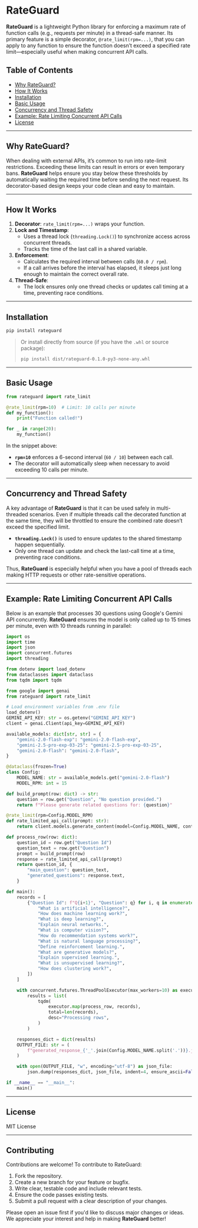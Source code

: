 # RateGuard

**RateGuard** is a lightweight Python library for enforcing a maximum rate of function calls (e.g., requests per minute) in a thread-safe manner. Its primary feature is a simple decorator, `@rate_limit(rpm=...)`, that you can apply to any function to ensure the function doesn’t exceed a specified rate limit—especially useful when making concurrent API calls.

## Table of Contents

- [Why RateGuard?](#why-rateguard)
- [How It Works](#how-it-works)
- [Installation](#installation)
- [Basic Usage](#basic-usage)
- [Concurrency and Thread Safety](#concurrency-and-thread-safety)
- [Example: Rate Limiting Concurrent API Calls](#example-rate-limiting-concurrent-api-calls)
- [License](#license)

---

## Why RateGuard?

When dealing with external APIs, it’s common to run into rate-limit restrictions. Exceeding these limits can result in errors or even temporary bans. **RateGuard** helps ensure you stay below these thresholds by automatically waiting the required time before sending the next request. Its decorator-based design keeps your code clean and easy to maintain.

---

## How It Works

1. **Decorator**: `rate_limit(rpm=...)` wraps your function.
2. **Lock and Timestamp**:
   - Uses a thread lock (`threading.Lock()`) to synchronize access across concurrent threads.
   - Tracks the time of the last call in a shared variable.
3. **Enforcement**:
   - Calculates the required interval between calls (`60.0 / rpm`).
   - If a call arrives before the interval has elapsed, it sleeps just long enough to maintain the correct overall rate.
4. **Thread-Safe**:
   - The lock ensures only one thread checks or updates call timing at a time, preventing race conditions.

---

## Installation

```bash
pip install rateguard
```

> Or install directly from source (if you have the `.whl` or source package):
> ```bash
> pip install dist/rateguard-0.1.0-py3-none-any.whl
> ```

---

## Basic Usage

```python
from rateguard import rate_limit

@rate_limit(rpm=10)  # Limit: 10 calls per minute
def my_function():
    print("Function called!")

for _ in range(20):
    my_function()
```

In the snippet above:
- **`rpm=10`** enforces a 6-second interval (`60 / 10`) between each call.
- The decorator will automatically sleep when necessary to avoid exceeding 10 calls per minute.

---

## Concurrency and Thread Safety

A key advantage of **RateGuard** is that it can be used safely in multi-threaded scenarios. Even if multiple threads call the decorated function at the same time, they will be throttled to ensure the combined rate doesn’t exceed the specified limit.

- **`threading.Lock()`** is used to ensure updates to the shared timestamp happen sequentially.
- Only one thread can update and check the last-call time at a time, preventing race conditions.

Thus, **RateGuard** is especially helpful when you have a pool of threads each making HTTP requests or other rate-sensitive operations.

---

## Example: Rate Limiting Concurrent API Calls

Below is an example that processes 30 questions using Google's Gemini API concurrently. **RateGuard** ensures the model is only called up to 15 times per minute, even with 10 threads running in parallel:

```python
import os
import time
import json
import concurrent.futures
import threading

from dotenv import load_dotenv
from dataclasses import dataclass
from tqdm import tqdm

from google import genai
from rateguard import rate_limit

# Load environment variables from .env file
load_dotenv()
GEMINI_API_KEY: str = os.getenv("GEMINI_API_KEY")
client = genai.Client(api_key=GEMINI_API_KEY)

available_models: dict[str, str] = {
    "gemini-2.0-flash-exp": "gemini-2.0-flash-exp",
    "gemini-2.5-pro-exp-03-25": "gemini-2.5-pro-exp-03-25",
    "gemini-2.0-flash": "gemini-2.0-flash",
}

@dataclass(frozen=True)
class Config:
    MODEL_NAME: str = available_models.get("gemini-2.0-flash")
    MODEL_RPM: int = 15

def build_prompt(row: dict) -> str:
    question = row.get("Question", "No question provided.")
    return f"Please generate related questions for: {question}"

@rate_limit(rpm=Config.MODEL_RPM)
def rate_limited_api_call(prompt: str):
    return client.models.generate_content(model=Config.MODEL_NAME, contents=prompt)

def process_row(row: dict):
    question_id = row.get("Question Id")
    question_text = row.get("Question")
    prompt = build_prompt(row)
    response = rate_limited_api_call(prompt)
    return question_id, {
        "main_question": question_text,
        "generated_questions": response.text,
    }

def main():
    records = [
        {"Question Id": f"Q{i+1}", "Question": q} for i, q in enumerate([
            "What is artificial intelligence?",
            "How does machine learning work?",
            "What is deep learning?",
            "Explain neural networks.",
            "What is computer vision?",
            "How do recommendation systems work?",
            "What is natural language processing?",
            "Define reinforcement learning.",
            "What are generative models?",
            "Explain supervised learning.",
            "What is unsupervised learning?",
            "How does clustering work?",
        ])
    ]

    with concurrent.futures.ThreadPoolExecutor(max_workers=10) as executor:
        results = list(
            tqdm(
                executor.map(process_row, records),
                total=len(records),
                desc="Processing rows",
            )
        )

    responses_dict = dict(results)
    OUTPUT_FILE: str = (
        f"generated_response_{'_'.join(Config.MODEL_NAME.split('.'))}.json"
    )

    with open(OUTPUT_FILE, "w", encoding="utf-8") as json_file:
        json.dump(responses_dict, json_file, indent=4, ensure_ascii=False)

if __name__ == "__main__":
    main()
```

---

## License

MIT License

---

## Contributing

Contributions are welcome! To contribute to RateGuard:

1. Fork the repository.
2. Create a new branch for your feature or bugfix.
3. Write clear, testable code and include relevant tests.
4. Ensure the code passes existing tests.
5. Submit a pull request with a clear description of your changes.

Please open an issue first if you'd like to discuss major changes or ideas. We appreciate your interest and help in making **RateGuard** better!
